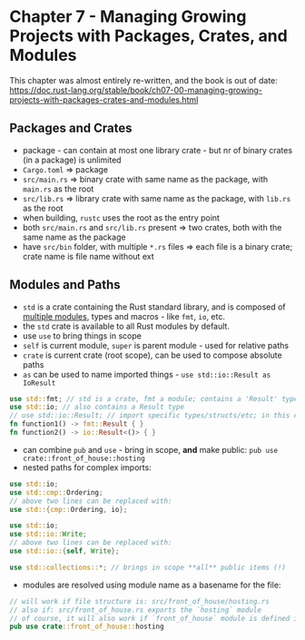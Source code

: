 # Chapter 7 - Managing Growing Projects with Packages, Crates, and Modules

This chapter was almost entirely re-written, and the book is out of date: https://doc.rust-lang.org/stable/book/ch07-00-managing-growing-projects-with-packages-crates-and-modules.html

## Packages and Crates
- package - can contain at most one library crate - but nr of binary crates (in a package) is unlimited
- `Cargo.toml` ⇒ package
- `src/main.rs` ⇒ binary crate with same name as the package, with `main.rs` as the root
- `src/lib.rs` ⇒ library crate with same name as the package, with `lib.rs` as the root
- when building, `rustc` uses the root as the entry point
- both `src/main.rs` and `src/lib.rs` present ⇒ two crates, both with the same name as the package
- have `src/bin` folder, with multiple `*.rs` files ⇒ each file is a binary crate; crate name is file name without ext

## Modules and Paths
- `std` is a crate containing the Rust standard library, and is composed of [multiple modules](https://doc.rust-lang.org/std/#modules), types and macros - like `fmt`, `io`, etc. 
- the `std` crate is available to all Rust modules by default.
- use `use` to bring things in scope
- `self` is current module, `super` is parent module - used for relative paths
- `crate` is current crate (root scope), can be used to compose absolute paths
- `as` can be used to name imported things - `use std::io::Result as IoResult`
```rust
use std::fmt; // std is a crate, fmt a module; contains a 'Result' type
use std::io; // also contains a Result type
// use std::io::Result; // import specific types/structs/etc; in this case not recommended - stay explicit about which Result you're reffering to
fn function1() -> fmt::Result { }
fn function2() -> io::Result<()> { }
```
- can combine `pub` and `use` - bring in scope, **and** make public: `pub use crate::front_of_house::hosting`
- nested paths for complex imports:
```rust
use std::io;
use std::cmp::Ordering;
// above two lines can be replaced with:
use std::{cmp::Ordering, io};
```
```rust
use std::io;
use std::io::Write;
// above two lines can be replaced with:
use std::io::{self, Write};
```

```rust
use std::collections::*; // brings in scope **all** public items (!)
```
- modules are resolved using module name as a basename for the file:
```rust
// will work if file structure is: src/front_of_house/hosting.rs
// also if: src/front_of_house.rs exports the `hosting` module
// of course, it will also work if `front_of_house` module is defined in the same file
pub use crate::front_of_house::hosting
```
